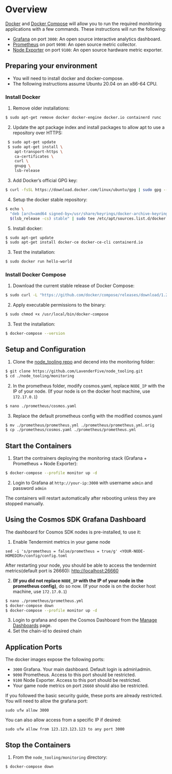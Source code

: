 # Overview 
[Docker](https://www.docker.com/) and [Docker Compose](https://docs.docker.com/compose/) will allow you to run the required monitoring applications with a few commands. These instructions will run the following:

* [Grafana](https://grafana.com/oss/grafana/) on port `3000`: An open source interactive analytics dashboard.
* [Prometheus](https://www.prometheus.io/) on port `9090`: An open source metric collector.
* [Node Exporter](https://github.com/prometheus/node_exporter) on port `9100`: An open source hardware metric exporter.

## Preparing your environment 
* You will need to install docker and docker-compose.
* The following instructions assume Ubuntu 20.04 on an x86-64 CPU.

### Install Docker
1. Remove older installations:
```bash
$ sudo apt-get remove docker docker-engine docker.io containerd runc
```
2. Update the apt package index and install packages to allow apt to use a repository over HTTPS:
```bash
 $ sudo apt-get update
 $ sudo apt-get install \
    apt-transport-https \
    ca-certificates \
    curl \
    gnupg \
    lsb-release
```
3. Add Docker’s official GPG key:
```bash
$ curl -fsSL https://download.docker.com/linux/ubuntu/gpg | sudo gpg --dearmor -o /usr/share/keyrings/docker-archive-keyring.gpg
```
4. Setup the docker stable repository:
```bash
$ echo \
  "deb [arch=amd64 signed-by=/usr/share/keyrings/docker-archive-keyring.gpg] https://download.docker.com/linux/ubuntu \
  $(lsb_release -cs) stable" | sudo tee /etc/apt/sources.list.d/docker.list > /dev/null
```
5. Install docker:
```bash
$ sudo apt-get update
$ sudo apt-get install docker-ce docker-ce-cli containerd.io
```
3. Test the installation:
```bash
$ sudo docker run hello-world
```

### Install Docker Compose
1. Download the current stable release of Docker Compose:
```bash
$ sudo curl -L "https://github.com/docker/compose/releases/download/1.29.2/docker-compose-$(uname -s)-$(uname -m)" -o /usr/local/bin/docker-compose
```
2. Apply executable permissions to the binary:
```bash
$ sudo chmod +x /usr/local/bin/docker-compose
```
3. Test the installation:
```bash
$ docker-compose --version
```

## Setup and Configuration
1. Clone the [node_tooling repo](https://github.com/LavenderFive/node_tooling) and decend into the monitoring folder:
```bash
$ git clone https://github.com/LavenderFive/node_tooling.git
$ cd ./node_tooling/monitoring
```

2. In the prometheus folder, modify cosmos.yaml, replace `NODE_IP` with the IP of your node. (If your node is on the docker host machine, use `172.17.0.1`)
```bash
$ nano ./prometheus/cosmos.yaml
```

3. Replace the default prometheus config with the modified cosmos.yaml
```bash
$ mv ./prometheus/prometheus.yml ./prometheus/prometheus.yml.orig
$ cp ./prometheus/cosmos.yaml ./prometheus/prometheus.yml
```

## Start the Containers
1. Start the contrainers deploying the monitoring stack (Grafana + Prometheus + Node Exporter):
```bash
$ docker-compose --profile monitor up -d
```
2. Login to Grafana at `http://your-ip:3000` with username `admin` and password `admin`

The containers will restart automatically after rebooting unless they are stopped manually.

## Using the Cosmos SDK Grafana Dashboard
The dashboard for Cosmos SDK nodes is pre-installed, to use it:

1. Enable Tendermint metrics in your game node
```bash:
sed -i 's/prometheus = false/prometheus = true/g' <YOUR-NODE-HOMEDIR>/config/config.toml
```
After restarting your node, you should be able to access the tendermint metrics(default port is 26660): [http://localhost:26660](http://localhost:26660/)

2. **(If you did not replace `NODE_IP` with the IP of your node in the prometheus config)**, do so now. (If your node is on the docker host machine, use `172.17.0.1`)
```bash
$ nano ./prometheus/prometheus.yml
$ docker-compose down
$ docker-compose --profile monitor up -d
```

3. Login to grafana and open the Cosmos Dashboard from the [Manage Dashboards](http://localhost:3000/dashboards) page.
4. Set the chain-id to desired chain 

## Application Ports
The docker images expose the following ports:

* `3000` Grafana. Your main dashboard. Default login is admin\admin.
* `9090` Prometheus. Access to this port should be restricted.
* `9100` Node Exporter. Access to this port should be restricted.
* Your game node metrics on port `26660` should also be restricted.

If you followed the basic security guide, these ports are already restricted. You will need to allow the grafana port:

`sudo ufw allow 3000`

You can also allow access from a specific IP if desired:

`sudo ufw allow from 123.123.123.123 to any port 3000`

## Stop the Containers
1. From the `node_tooling/monitoring` directory:
```
$ docker-compose down
```

